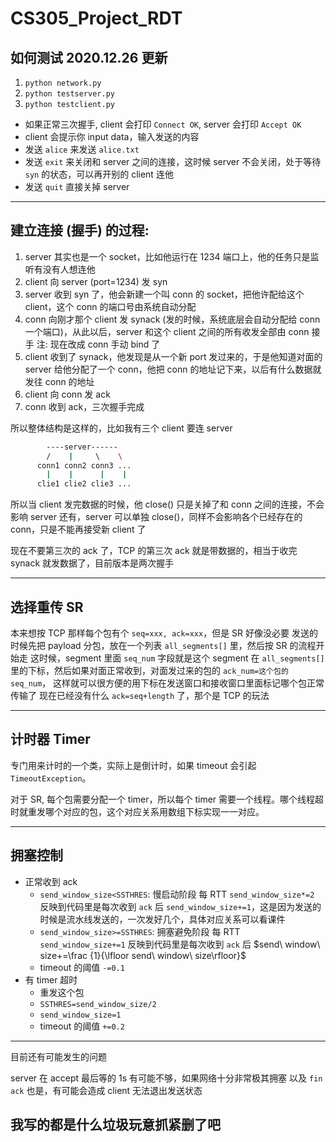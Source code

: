 # CS305_Project_RDT

## 如何测试 2020.12.26 更新

1. `python network.py`
2. `python testserver.py`
3. `python testclient.py`

* 如果正常三次握手, client 会打印 `Connect OK`, server 会打印 `Accept OK`
* client 会提示你 input data，输入发送的内容
* 发送 `alice` 来发送 `alice.txt`
* 发送 `exit` 来关闭和 server 之间的连接，这时候 server 不会关闭，处于等待 `syn` 的状态，可以再开别的 client 连他
* 发送 `quit` 直接关掉 server
  
---

## 建立连接 (握手) 的过程:

1. server 其实也是一个 socket，比如他运行在 1234 端口上，他的任务只是监听有没有人想连他
2. client 向 server (port=1234) 发 syn
3. server 收到 syn 了，他会新建一个叫 conn 的 socket，把他许配给这个 client，这个 conn 的端口号由系统自动分配
4. conn 向刚才那个 client 发 synack (发的时候，系统底层会自动分配给 conn 一个端口)，从此以后，server 和这个 client 之间的所有收发全部由 conn 接手
   注: 现在改成 conn 手动 bind 了
5. client 收到了 synack，他发现是从一个新 port 发过来的，于是他知道对面的 server 给他分配了一个 conn，他把 conn 的地址记下来，以后有什么数据就发往 conn 的地址
6. client 向 conn 发 ack
7. conn 收到 ack，三次握手完成

所以整体结构是这样的，比如我有三个 client 要连 server

```bash
        ----server------
        /    |     \    \
      conn1 conn2 conn3 ...
        |    |      |    |
      clie1 clie2 clie3 ...
```

所以当 client 发完数据的时候，他 close() 只是关掉了和 conn 之间的连接，不会影响 server
还有，server 可以单独 close()，同样不会影响各个已经存在的 conn，只是不能再接受新 client 了

现在不要第三次的 ack 了，TCP 的第三次 ack 就是带数据的，相当于收完 synack 就发数据了，目前版本是两次握手

---

## 选择重传 SR

本来想按 TCP 那样每个包有个 `seq=xxx, ack=xxx`，但是 SR 好像没必要
发送的时候先把 payload 分包，放在一个列表 `all_segments[]` 里，然后按 SR 的流程开始走
这时候，segment 里面 `seq_num` 字段就是这个 segment 在 `all_segments[]` 里的下标，然后如果对面正常收到，对面发过来的包的 `ack_num=这个包的seq_num`，
这样就可以很方便的用下标在发送窗口和接收窗口里面标记哪个包正常传输了
现在已经没有什么 `ack=seq+length` 了，那个是 TCP 的玩法

---

## 计时器 Timer

专门用来计时的一个类，实际上是倒计时，如果 timeout 会引起 `TimeoutException`。

对于 SR, 每个包需要分配一个 timer，所以每个 timer 需要一个线程。哪个线程超时就重发哪个对应的包，这个对应关系用数组下标实现一一对应。

---

## 拥塞控制

* 正常收到 ack
  * `send_window_size<SSTHRES`: 慢启动阶段
    每 RTT `send_window_size*=2`
    反映到代码里是每次收到 `ack` 后 `send_window_size+=1`，这是因为发送的时候是流水线发送的，一次发好几个，具体对应关系可以看课件
  * `send_window_size>=SSTHRES`: 拥塞避免阶段
    每 RTT `send_window_size+=1`
    反映到代码里是每次收到 `ack` 后 $send\ window\ size+=\frac {1}{\lfloor send\ window\ size\rfloor}$
  * timeout 的阈值 `-=0.1`
* 有 timer 超时
  * 重发这个包
  * `SSTHRES=send_window_size/2`
  * `send_window_size=1`
  * timeout 的阈值 `+=0.2`

---

目前还有可能发生的问题

server 在 accept 最后等的 1s 有可能不够，如果网络十分非常极其拥塞
以及 `fin ack` 也是，有可能会造成 client 无法退出发送状态

## 我写的都是什么垃圾玩意抓紧删了吧
